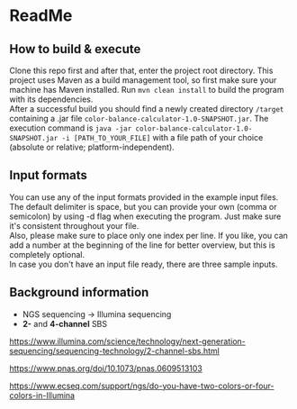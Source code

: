 # ReadMe

## How to build & execute 


Clone this repo first and after that, enter the project root directory.
This project uses Maven as a build management tool, so first make sure your machine has Maven installed.
Run ```mvn clean install``` to build the program with its dependencies. \
After a successful build you should find a
newly created directory ```/target``` containing a .jar file ```color-balance-calculator-1.0-SNAPSHOT.jar```.
The execution command is ```java -jar color-balance-calculator-1.0-SNAPSHOT.jar -i [PATH_TO_YOUR_FILE]``` with a file path
of your choice (absolute or relative; platform-independent). 


## Input formats

You can use any of the input formats provided in the example input files. The default delimiter is
space, but you can provide your own (comma or semicolon) by using -d flag when executing the program. Just make sure it's
consistent throughout your file. \
Also, please make sure to place only one index per line. If you like, you can add a number at the beginning
of the line for better overview, but this is completely optional. \
In case you don't have an input file ready, there are three sample inputs.

## Background information

* NGS sequencing -> Illumina sequencing
*  **2-** and **4-channel** SBS 

https://www.illumina.com/science/technology/next-generation-sequencing/sequencing-technology/2-channel-sbs.html

https://www.pnas.org/doi/10.1073/pnas.0609513103

https://www.ecseq.com/support/ngs/do-you-have-two-colors-or-four-colors-in-Illumina
